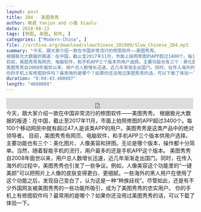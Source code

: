 ```yaml
---
layout: post
title: 204 - 美图秀秀
author: 艳君 Yanjun and 小璐 Xiaolu
date: 2018-08-13
tags: [修图, 美图, 软件, ]
categories: ["Modern-China", ]
file: //archive.org/download/slowchinese_201909/Slow_Chinese_204.mp3
summary: "今天，跟大家介绍一款在中国非常流行的修图软件——美图秀秀。
根据极光大数据的报道：在中国，截止至2017年11月，市面上拍照修图的APP超过3400个。每100个移动网民中就有超过47人是该类APP的用户。美图秀秀是这类产品中的绝对领导者。
目前，美图秀秀有网页、电脑软件，和手机APP三个版本供用户选择。主要功能也有三个：美化图片、人像美容和拼图。无论是哪个版本，操作都十分简单。当然，随着智能手机的流行，用户最多的还是手机APP这个版本。
美图秀秀自2008年面世以来，用户总人数增长迅速，近几年渐渐走出国门。同时，在传入海外的过程中，美图秀秀也引发了一些争议。例如，人像美容这个功能里的“一键美颜”可以把照片上人像的皮肤变得更白、更细腻。一些海外的黑人用户在使用了这个功能之后，发现自己变白了，认为这是一种“种族歧视”。尽管如此，还是有不少外国网友被美图秀秀的一些功能所吸引，成为了美图秀秀的忠实用户。
你的手机上有修图软件吗？最常用的是哪个？如果你还没用过美图秀秀的话，可以下载了体验一下。"
duration: "0:04:43.400887"
length: "4660804"
---
```


<iframe src="https://archive.org/embed/slowchinese_201909/Slow_Chinese_204.mp3" width="500" height="30" frameborder="0" webkitallowfullscreen="true" mozallowfullscreen="true" allowfullscreen></iframe>
今天，跟大家介绍一款在中国非常流行的修图软件——美图秀秀。
根据极光大数据的报道：在中国，截止至2017年11月，市面上拍照修图的APP超过3400个。每100个移动网民中就有超过47人是该类APP的用户。美图秀秀是这类产品中的绝对领导者。
目前，美图秀秀有网页、电脑软件，和手机APP三个版本供用户选择。主要功能也有三个：美化图片、人像美容和拼图。无论是哪个版本，操作都十分简单。当然，随着智能手机的流行，用户最多的还是手机APP这个版本。
美图秀秀自2008年面世以来，用户总人数增长迅速，近几年渐渐走出国门。同时，在传入海外的过程中，美图秀秀也引发了一些争议。例如，人像美容这个功能里的“一键美颜”可以把照片上人像的皮肤变得更白、更细腻。一些海外的黑人用户在使用了这个功能之后，发现自己变白了，认为这是一种“种族歧视”。尽管如此，还是有不少外国网友被美图秀秀的一些功能所吸引，成为了美图秀秀的忠实用户。
你的手机上有修图软件吗？最常用的是哪个？如果你还没用过美图秀秀的话，可以下载了体验一下。